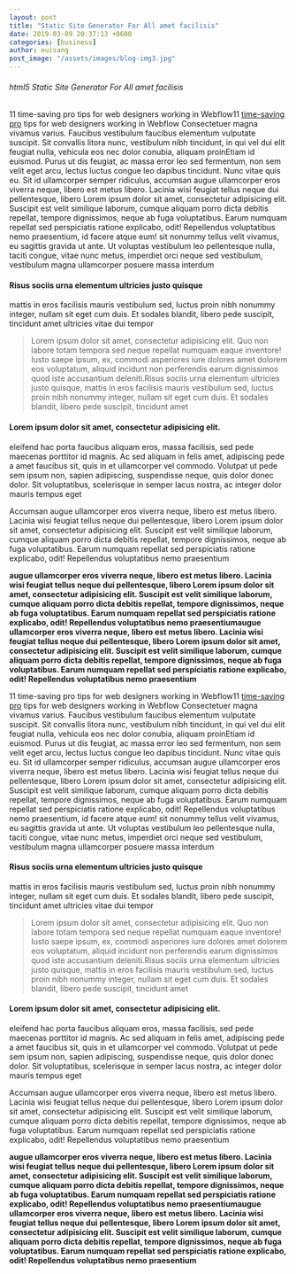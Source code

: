 ```yaml
---
layout: post
title: "Static Site Generator For All amet facilisis"
date: 2019-03-09 20:37:13 +0600
categories: [business]
author: euisang
post_image: "/assets/images/blog-img3.jpg"
---
```


<h6>html5 Static Site Generator For All amet facilisis </h6>
<p>11 time-saving pro tips for web designers working in Webflow11 <a href="#">time-saving pro</a> tips for web designers working in Webflow Consectetuer magna vivamus varius. Faucibus vestibulum faucibus elementum vulputate suscipit. Sit convallis litora nunc, vestibulum nibh tincidunt, in qui vel dui elit feugiat nulla, vehicula eos nec dolor conubia, aliquam proinEtiam id euismod. Purus ut dis feugiat, ac massa error leo sed fermentum, non sem velit eget arcu, lectus luctus congue leo dapibus tincidunt. Nunc vitae quis eu. Sit id ullamcorper semper ridiculus, accumsan augue ullamcorper eros viverra neque, libero est metus libero. Lacinia wisi feugiat tellus neque dui pellentesque, libero Lorem ipsum dolor sit amet, consectetur adipisicing elit. Suscipit est velit similique laborum, cumque aliquam porro dicta debitis repellat, tempore dignissimos, neque ab fuga voluptatibus. Earum numquam repellat sed perspiciatis ratione explicabo, odit! Repellendus voluptatibus nemo praesentium, id facere atque eum! sit nonummy tellus velit vivamus, eu sagittis gravida ut ante. Ut voluptas vestibulum leo pellentesque nulla, taciti congue, vitae nunc metus, imperdiet orci neque sed vestibulum, vestibulum magna ullamcorper posuere massa interdum </p>
<h4>Risus sociis urna elementum ultricies justo quisque </h4> <p> mattis in eros facilisis mauris vestibulum sed, luctus proin nibh nonummy integer, nullam sit eget cum duis. Et sodales blandit, libero pede suscipit, tincidunt amet ultricies vitae dui tempor </p>
<blockquote class="blockquote single-quote">
  <p> Lorem ipsum dolor sit amet, consectetur adipisicing elit. Quo non labore totam tempora sed neque repellat numquam eaque inventore! Iusto saepe ipsum, ex, commodi asperiores iure dolores amet dolorem eos voluptatum, aliquid incidunt non perferendis earum dignissimos quod iste accusantium deleniti.Risus sociis urna elementum ultricies justo quisque, mattis in eros facilisis mauris vestibulum sed, luctus proin nibh nonummy integer, nullam sit eget cum duis. Et sodales blandit, libero pede suscipit, tincidunt amet </p>
</blockquote>
<h4>Lorem ipsum dolor sit amet, consectetur adipisicing elit.</h4>
<p>eleifend hac porta faucibus aliquam eros, massa facilisis, sed pede maecenas porttitor id magnis. Ac sed aliquam in felis amet, adipiscing pede a amet faucibus sit, quis in et ullamcorper vel commodo. Volutpat ut pede sem ipsum non, sapien adipiscing, suspendisse neque, quis dolor donec dolor. Sit voluptatibus, scelerisque in semper lacus nostra, ac integer dolor mauris tempus eget</p>

Accumsan augue ullamcorper eros viverra neque, libero est metus libero. Lacinia wisi feugiat tellus neque dui pellentesque, libero Lorem ipsum dolor sit amet, consectetur adipisicing elit. Suscipit est velit similique laborum, cumque aliquam porro dicta debitis repellat, tempore dignissimos, neque ab fuga voluptatibus. Earum numquam repellat sed perspiciatis ratione explicabo, odit! Repellendus voluptatibus nemo praesentium

<b>augue ullamcorper eros viverra neque, libero est metus libero. Lacinia wisi feugiat tellus neque dui pellentesque, libero Lorem ipsum dolor sit amet, consectetur adipisicing elit. Suscipit est velit similique laborum, cumque aliquam porro dicta debitis repellat, tempore dignissimos, neque ab fuga voluptatibus. Earum numquam repellat sed perspiciatis ratione explicabo, odit! Repellendus voluptatibus nemo praesentiumaugue ullamcorper eros viverra neque, libero est metus libero. Lacinia wisi feugiat tellus neque dui pellentesque, libero Lorem ipsum dolor sit amet, consectetur adipisicing elit. Suscipit est velit similique laborum, cumque aliquam porro dicta debitis repellat, tempore dignissimos, neque ab fuga voluptatibus. Earum numquam repellat sed perspiciatis ratione explicabo, odit! Repellendus voluptatibus nemo praesentium  </b>
<p>11 time-saving pro tips for web designers working in Webflow11 <a href="#">time-saving pro</a> tips for web designers working in Webflow Consectetuer magna vivamus varius. Faucibus vestibulum faucibus elementum vulputate suscipit. Sit convallis litora nunc, vestibulum nibh tincidunt, in qui vel dui elit feugiat nulla, vehicula eos nec dolor conubia, aliquam proinEtiam id euismod. Purus ut dis feugiat, ac massa error leo sed fermentum, non sem velit eget arcu, lectus luctus congue leo dapibus tincidunt. Nunc vitae quis eu. Sit id ullamcorper semper ridiculus, accumsan augue ullamcorper eros viverra neque, libero est metus libero. Lacinia wisi feugiat tellus neque dui pellentesque, libero Lorem ipsum dolor sit amet, consectetur adipisicing elit. Suscipit est velit similique laborum, cumque aliquam porro dicta debitis repellat, tempore dignissimos, neque ab fuga voluptatibus. Earum numquam repellat sed perspiciatis ratione explicabo, odit! Repellendus voluptatibus nemo praesentium, id facere atque eum! sit nonummy tellus velit vivamus, eu sagittis gravida ut ante. Ut voluptas vestibulum leo pellentesque nulla, taciti congue, vitae nunc metus, imperdiet orci neque sed vestibulum, vestibulum magna ullamcorper posuere massa interdum </p>
<h4>Risus sociis urna elementum ultricies justo quisque </h4> <p> mattis in eros facilisis mauris vestibulum sed, luctus proin nibh nonummy integer, nullam sit eget cum duis. Et sodales blandit, libero pede suscipit, tincidunt amet ultricies vitae dui tempor </p>
<blockquote class="blockquote single-quote">
  <p> Lorem ipsum dolor sit amet, consectetur adipisicing elit. Quo non labore totam tempora sed neque repellat numquam eaque inventore! Iusto saepe ipsum, ex, commodi asperiores iure dolores amet dolorem eos voluptatum, aliquid incidunt non perferendis earum dignissimos quod iste accusantium deleniti.Risus sociis urna elementum ultricies justo quisque, mattis in eros facilisis mauris vestibulum sed, luctus proin nibh nonummy integer, nullam sit eget cum duis. Et sodales blandit, libero pede suscipit, tincidunt amet </p>
</blockquote>
<h4>Lorem ipsum dolor sit amet, consectetur adipisicing elit.</h4>
<p>eleifend hac porta faucibus aliquam eros, massa facilisis, sed pede maecenas porttitor id magnis. Ac sed aliquam in felis amet, adipiscing pede a amet faucibus sit, quis in et ullamcorper vel commodo. Volutpat ut pede sem ipsum non, sapien adipiscing, suspendisse neque, quis dolor donec dolor. Sit voluptatibus, scelerisque in semper lacus nostra, ac integer dolor mauris tempus eget</p>

Accumsan augue ullamcorper eros viverra neque, libero est metus libero. Lacinia wisi feugiat tellus neque dui pellentesque, libero Lorem ipsum dolor sit amet, consectetur adipisicing elit. Suscipit est velit similique laborum, cumque aliquam porro dicta debitis repellat, tempore dignissimos, neque ab fuga voluptatibus. Earum numquam repellat sed perspiciatis ratione explicabo, odit! Repellendus voluptatibus nemo praesentium

<b>augue ullamcorper eros viverra neque, libero est metus libero. Lacinia wisi feugiat tellus neque dui pellentesque, libero Lorem ipsum dolor sit amet, consectetur adipisicing elit. Suscipit est velit similique laborum, cumque aliquam porro dicta debitis repellat, tempore dignissimos, neque ab fuga voluptatibus. Earum numquam repellat sed perspiciatis ratione explicabo, odit! Repellendus voluptatibus nemo praesentiumaugue ullamcorper eros viverra neque, libero est metus libero. Lacinia wisi feugiat tellus neque dui pellentesque, libero Lorem ipsum dolor sit amet, consectetur adipisicing elit. Suscipit est velit similique laborum, cumque aliquam porro dicta debitis repellat, tempore dignissimos, neque ab fuga voluptatibus. Earum numquam repellat sed perspiciatis ratione explicabo, odit! Repellendus voluptatibus nemo praesentium  </b>

